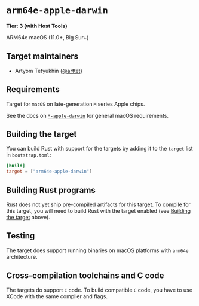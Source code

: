 # `arm64e-apple-darwin`

**Tier: 3 (with Host Tools)**

ARM64e macOS (11.0+, Big Sur+)

## Target maintainers

- Artyom Tetyukhin ([@arttet](https://github.com/arttet))

## Requirements

Target for `macOS` on late-generation `M` series Apple chips.

See the docs on [`*-apple-darwin`](apple-darwin.md) for general macOS requirements.

## Building the target

You can build Rust with support for the targets by adding it to the `target` list in `bootstrap.toml`:

```toml
[build]
target = ["arm64e-apple-darwin"]
```

## Building Rust programs

Rust does not yet ship pre-compiled artifacts for this target.
To compile for this target, you will need to build Rust with the target enabled (see [Building the target](#building-the-target) above).

## Testing

The target does support running binaries on macOS platforms with `arm64e` architecture.

## Cross-compilation toolchains and C code

The targets do support `C` code.
To build compatible `C` code, you have to use XCode with the same compiler and flags.
